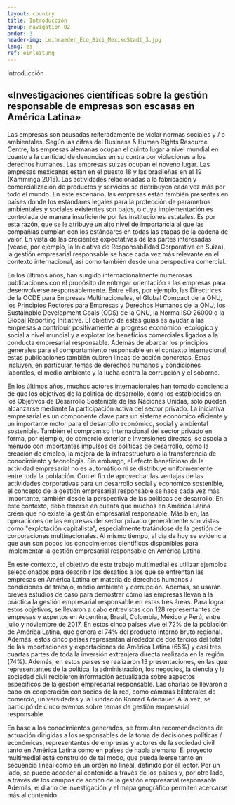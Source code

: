 ```yaml
---
layout: country
title: Introducción
group: navigation-02
order: 3
header-img: Leihraeder_Eco_Bici_MexikoStadt_3.jpg
lang: es
ref: einleitung
---
```

<section class="box">
<div class="content">
<span class="chapter-subject">Introducción</span>
<h1 class="chapter-title">«Investigaciones científicas sobre la gestión responsable de empresas son escasas en América Latina»</h1>
</div>
<div class="content" markdown="1">
Las empresas son acusadas reiteradamente de violar normas sociales y / o ambientales. Según las cifras del Business & Human Rights Resource Centre, las empresas alemanas ocupan el quinto lugar a nivel mundial en cuanto a la cantidad de denuncias en su contra por violaciones a los derechos humanos. Las empresas suizas ocupan el noveno lugar. Las empresas mexicanas están en el puesto 18 y las brasileñas en el 19 (Kamminga 2015). Las actividades relacionadas a la fabricación y comercialización de productos y servicios se distribuyen cada vez más por todo el mundo. En este escenario, las empresas están también presentes en países donde los estándares legales para la protección de parámetros ambientales y sociales existentes son bajos, o cuya implementación es controlada de manera insuficiente por las instituciones estatales. Es por esta razón, que se le atribuye un alto nivel de importancia al que las compañías cumplan con los estándares en todas las etapas de la cadena de valor. En vista de las crecientes expectativas de las partes interesadas (véase, por ejemplo, la Iniciativa de Responsabilidad Corporativa en Suiza), la gestión empresarial responsable se hace cada vez más relevante en el contexto internacional, así como también desde una perspectiva comercial.

En los últimos años, han surgido internacionalmente numerosas publicaciones con el propósito de entregar orientación a las empresas para desenvolverse responsablemente. Entre ellas, por ejemplo, las Directrices de la OCDE para Empresas Multinacionales, el Global Compact de la ONU, los Principios Rectores para Empresas y Derechos Humanos de la ONU, los Sustainable Development Goals (ODS) de la ONU, la Norma ISO 26000 o la Global Reporting Initiative. El objetivo de estas guías es ayudar a las empresas a contribuir positivamente al progreso económico, ecológico y social a nivel mundial y a explotar los beneficios comerciales ligados a la conducta empresarial responsable. Además de abarcar los principios generales para el comportamiento responsable en el contexto internacional, estas publicaciones también cubren líneas de acción concretas. Éstas incluyen, en particular, temas de derechos humanos y condiciones laborales, el medio ambiente y la lucha contra la corrupción y el soborno.

En los últimos años, muchos actores internacionales han tomado conciencia de que los objetivos de la política de desarrollo, como los establecidos en los Objetivos de Desarrollo Sostenible de las Naciones Unidas, solo pueden alcanzarse mediante la participación activa del sector privado. La iniciativa empresarial es un componente clave para un sistema económico eficiente y un importante motor para el desarrollo económico, social y ambiental sostenible. También el compromiso internacional del sector privado en forma, por ejemplo, de comercio exterior e inversiones directas, se asocia a menudo con importantes impulsos de políticas de desarrollo, como la creación de empleo, la mejora de la infraestructura o la transferencia de conocimiento y tecnología.
Sin embargo, el efecto beneficioso de la actividad empresarial no es automático ni se distribuye uniformemente entre toda la población. Con el fin de aprovechar las ventajas de las actividades corporativas para un desarrollo social y económico sostenible, el concepto de la gestión empresarial responsable se hace cada vez más importante, también desde la perspectiva de las políticas de desarrollo.
En este contexto, debe tenerse en cuenta que muchos en América Latina creen que no existe la gestión empresarial responsable. Más bien, las operaciones de las empresas del sector privado  generalmente son vistas como "explotación capitalista", especialmente tratándose de la gestión de corporaciones multinacionales. Al mismo tiempo, al día de hoy se evidencia que aun son pocos los conocimientos científicos disponibles para implementar la gestión empresarial responsable en América Latina.

En este contexto, el objetivo de este trabajo multimedial es utilizar ejemplos seleccionados para describir los desafíos a los que se enfrentan las empresas en América Latina en materia de derechos humanos / condiciones de trabajo, medio ambiente y corrupción. Además, se usarán breves estudios de caso para demostrar cómo las empresas llevan a la práctica la gestión empresarial responsable en estas tres áreas.
Para lograr estos objetivos, se llevaron a cabo entrevistas con 128 representantes de empresas y expertos en Argentina, Brasil, Colombia, México y Perú, entre julio y noviembre de 2017. En estos cinco países vive el 72% de la población de América Latina, que genera el 74% del producto interno bruto regional. Además, estos cinco países representan alrededor de dos tercios del total de las importaciones y exportaciones de América Latina (65%) y casi tres cuartas partes de toda la inversión extranjera directa realizada en la región (74%).
Además, en estos países se realizaron 13 presentaciones, en las que representantes de la política, la administración, los negocios, la ciencia y la sociedad civil recibieron información actualizada sobre aspectos específicos de la gestión empresarial responsable. Las charlas se llevaron a cabo en cooperación con socios de la red, como cámaras bilaterales de comercio, universidades y la Fundación Konrad Adenauer. A la vez, se participó de cinco eventos sobre temas de gestión empresarial responsable.

En base a los conocimientos generados, se formulan recomendaciones de actuación dirigidas a los responsables de la toma de decisiones políticas / económicas, representantes de empresas y actores de la sociedad civil tanto en América Latina como en países de habla alemana.
El proyecto multimedial está construido de tal modo, que pueda leerse tanto en secuencia lineal como en un orden no lineal, definido por el lector. Por un lado, se puede acceder al contenido a través de los países y, por otro lado, a través de los campos de acción de la gestión empresarial responsable. Además, el diario de investigación y el mapa geográfico permiten acercarse más al contenido.
</div>
</section>
